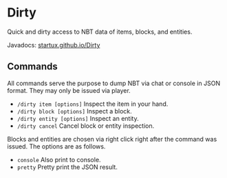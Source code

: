 # Dirty
Quick and dirty access to NBT data of items, blocks, and entities.

Javadocs: [startux.github.io/Dirty](https://startux.github.io/Dirty/)

## Commands
All commands serve the purpose to dump NBT via chat or console in JSON
format.  They may only be issued via player.

* `/dirty item [options]` Inspect the item in your hand.
* `/dirty block [options]` Inspect a block.
* `/dirty entity [options]` Inspect an entity.
* `/dirty cancel` Cancel block or entity inspection.

Blocks and entities are chosen via right click right after the command
was issued.  The options are as follows.

* `console` Also print to console.
* `pretty` Pretty print the JSON result.